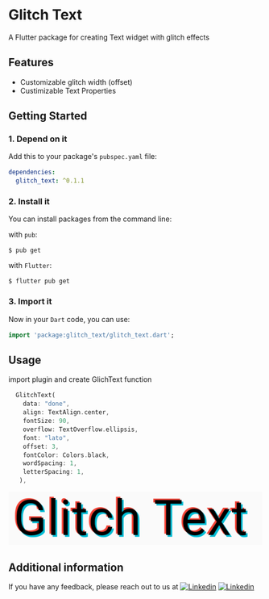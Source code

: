 # Glitch Text
A Flutter package for creating Text widget with glitch effects 

## Features
* Customizable glitch width (offset)
* Custimizable Text Properties

## Getting Started

### 1. Depend on it

Add this to your package's `pubspec.yaml` file:

```yaml
dependencies:
  glitch_text: ^0.1.1
```

### 2. Install it

You can install packages from the command line:

with `pub`:

```
$ pub get
```

with `Flutter`:

```
$ flutter pub get
```

### 3. Import it

Now in your `Dart` code, you can use:

```dart
import 'package:glitch_text/glitch_text.dart';
```


## Usage

import plugin and create GlichText function

```dart
  GlitchText(
    data: "done",
    align: TextAlign.center,
    fontSize: 90,
    overflow: TextOverflow.ellipsis,
    font: "lato",
    offset: 3,
    fontColor: Colors.black,
    wordSpacing: 1,
    letterSpacing: 1,
   ),
```

<img src="https://github.com/Dinoy-Raj/glitch_text/blob/main/display/glitch.png" width="1000">

## Additional information

If you have any feedback, please reach out to us at 
[![Linkedin](https://img.shields.io/badge/-LinkedIn-22272E?style=flat-square&logo=Linkedin&logoColor=ADBAC7&bg_color=AARRGGBB&link=https://www.linkedin.com/in/dinoy-raj-k/)](https://www.linkedin.com/in/dinoy-raj-k/)
[![Linkedin](https://img.shields.io/badge/-Gmail-22272E?style=flat-square&logo=Gmail&logoColor=ADBAC7&bg_color=AARRGGBB&link=dinoykraj@gmail.com)](mailto:dinoykraj@gmail.com)

